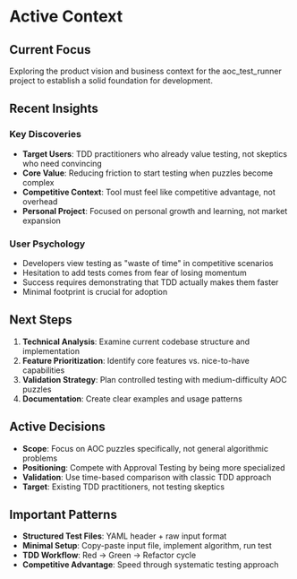 # Active Context

## Current Focus

Exploring the product vision and business context for the aoc_test_runner project to establish a solid foundation for development.

## Recent Insights

### Key Discoveries
- **Target Users**: TDD practitioners who already value testing, not skeptics who need convincing
- **Core Value**: Reducing friction to start testing when puzzles become complex
- **Competitive Context**: Tool must feel like competitive advantage, not overhead
- **Personal Project**: Focused on personal growth and learning, not market expansion

### User Psychology
- Developers view testing as "waste of time" in competitive scenarios
- Hesitation to add tests comes from fear of losing momentum
- Success requires demonstrating that TDD actually makes them faster
- Minimal footprint is crucial for adoption

## Next Steps

1. **Technical Analysis**: Examine current codebase structure and implementation
2. **Feature Prioritization**: Identify core features vs. nice-to-have capabilities
3. **Validation Strategy**: Plan controlled testing with medium-difficulty AOC puzzles
4. **Documentation**: Create clear examples and usage patterns

## Active Decisions

- **Scope**: Focus on AOC puzzles specifically, not general algorithmic problems
- **Positioning**: Compete with Approval Testing by being more specialized
- **Validation**: Use time-based comparison with classic TDD approach
- **Target**: Existing TDD practitioners, not testing skeptics

## Important Patterns

- **Structured Test Files**: YAML header + raw input format
- **Minimal Setup**: Copy-paste input file, implement algorithm, run test
- **TDD Workflow**: Red → Green → Refactor cycle
- **Competitive Advantage**: Speed through systematic testing approach

